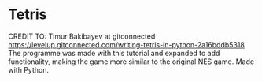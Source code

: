 # Tetris
CREDIT TO: Timur Bakibayev at gitconnected https://levelup.gitconnected.com/writing-tetris-in-python-2a16bddb5318
The programme was made with this tutorial and expanded to add functionality, making the game more similar to the original NES game. Made with Python.
